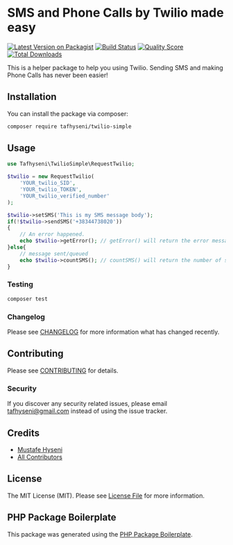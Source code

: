 # SMS and Phone Calls by Twilio made easy

[![Latest Version on Packagist](https://img.shields.io/packagist/v/tafhyseni/twilio-simple.svg?style=flat-square)](https://packagist.org/packages/tafhyseni/twilio-simple)
[![Build Status](https://img.shields.io/travis/tafhyseni/twilio-simple/master.svg?style=flat-square)](https://travis-ci.org/tafhyseni/twilio-simple)
[![Quality Score](https://img.shields.io/scrutinizer/g/tafhyseni/twilio-simple.svg?style=flat-square)](https://scrutinizer-ci.com/g/tafhyseni/twilio-simple)
[![Total Downloads](https://img.shields.io/packagist/dt/tafhyseni/twilio-simple.svg?style=flat-square)](https://packagist.org/packages/tafhyseni/twilio-simple)

This is a helper package to help you using Twilio. Sending SMS and making Phone Calls has never been easier!

## Installation

You can install the package via composer:

```bash
composer require tafhyseni/twilio-simple
```

## Usage

``` php
use Tafhyseni\TwilioSimple\RequestTwilio;

$twilio = new RequestTwilio(
    'YOUR_twilio_SID',
    'YOUR_twilio_TOKEN',
    'YOUR_twilio_verified_number'
);

$twilio->setSMS('This is my SMS message body');
if(!$twilio->sendSMS('+38344738020'))
{
    // An error happened. 
    echo $twilio->getError(); // getError() will return the error message!
}else{
    // message sent/queued
    echo $twilio->countSMS(); // countSMS() will return the number of sms sent.
}
```

### Testing

``` bash
composer test
```

### Changelog

Please see [CHANGELOG](CHANGELOG.md) for more information what has changed recently.

## Contributing

Please see [CONTRIBUTING](CONTRIBUTING.md) for details.

### Security

If you discover any security related issues, please email tafhyseni@gmail.com instead of using the issue tracker.

## Credits

- [Mustafe Hyseni](https://github.com/tafhyseni)
- [All Contributors](../../contributors)

## License

The MIT License (MIT). Please see [License File](LICENSE.md) for more information.

## PHP Package Boilerplate

This package was generated using the [PHP Package Boilerplate](https://laravelpackageboilerplate.com).

